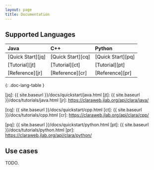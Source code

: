 ```yaml
---
layout: page
title: Documentation
---
```


## Supported Languages

| Java | C++ | Python |
|:-----|:----|:-------|
| [Quick Start][jq] | [Quick Start][cq] | [Quick Start][pq] |
| [Tutorial][jt]    | [Tutorial][ct]    | [Tutorial][pt]    |
| [Reference][jr]   | [Reference][cr]   | [Reference][pr]   |
{: .doc-lang-table }

[jq]: {{ site.baseurl }}/docs/quickstart/java.html
[jt]: {{ site.baseurl }}/docs/tutorials/java.html
[jr]: https://claraweb.jlab.org/api/clara/java/

[cq]: {{ site.baseurl }}/docs/quickstart/cpp.html
[ct]: {{ site.baseurl }}/docs/tutorials/cpp.html
[cr]: https://claraweb.jlab.org/api/clara/cpp/

[pq]: {{ site.baseurl }}/docs/quickstart/python.html
[pt]: {{ site.baseurl }}/docs/tutorials/python.html
[pr]: https://claraweb.jlab.org/api/clara/python/

## Use cases

TODO.
